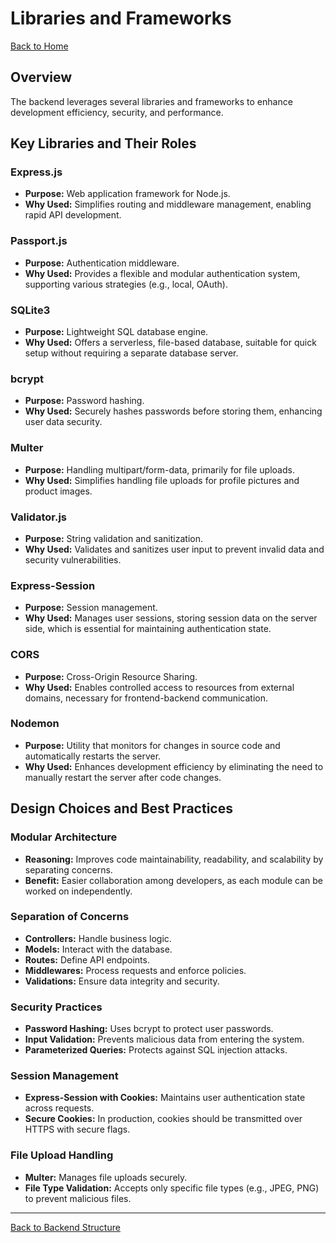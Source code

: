 # Libraries and Frameworks

[Back to Home](../index.md)

## Overview

The backend leverages several libraries and frameworks to enhance development efficiency, security, and performance.

## Key Libraries and Their Roles

### **Express.js**

- **Purpose:** Web application framework for Node.js.
- **Why Used:** Simplifies routing and middleware management, enabling rapid API development.

### **Passport.js**

- **Purpose:** Authentication middleware.
- **Why Used:** Provides a flexible and modular authentication system, supporting various strategies (e.g., local, OAuth).

### **SQLite3**

- **Purpose:** Lightweight SQL database engine.
- **Why Used:** Offers a serverless, file-based database, suitable for quick setup without requiring a separate database server.

### **bcrypt**

- **Purpose:** Password hashing.
- **Why Used:** Securely hashes passwords before storing them, enhancing user data security.

### **Multer**

- **Purpose:** Handling multipart/form-data, primarily for file uploads.
- **Why Used:** Simplifies handling file uploads for profile pictures and product images.

### **Validator.js**

- **Purpose:** String validation and sanitization.
- **Why Used:** Validates and sanitizes user input to prevent invalid data and security vulnerabilities.

### **Express-Session**

- **Purpose:** Session management.
- **Why Used:** Manages user sessions, storing session data on the server side, which is essential for maintaining authentication state.

### **CORS**

- **Purpose:** Cross-Origin Resource Sharing.
- **Why Used:** Enables controlled access to resources from external domains, necessary for frontend-backend communication.

### **Nodemon**

- **Purpose:** Utility that monitors for changes in source code and automatically restarts the server.
- **Why Used:** Enhances development efficiency by eliminating the need to manually restart the server after code changes.

## Design Choices and Best Practices

### **Modular Architecture**

- **Reasoning:** Improves code maintainability, readability, and scalability by separating concerns.
- **Benefit:** Easier collaboration among developers, as each module can be worked on independently.

### **Separation of Concerns**

- **Controllers:** Handle business logic.
- **Models:** Interact with the database.
- **Routes:** Define API endpoints.
- **Middlewares:** Process requests and enforce policies.
- **Validations:** Ensure data integrity and security.

### **Security Practices**

- **Password Hashing:** Uses bcrypt to protect user passwords.
- **Input Validation:** Prevents malicious data from entering the system.
- **Parameterized Queries:** Protects against SQL injection attacks.

### **Session Management**

- **Express-Session with Cookies:** Maintains user authentication state across requests.
- **Secure Cookies:** In production, cookies should be transmitted over HTTPS with secure flags.

### **File Upload Handling**

- **Multer:** Manages file uploads securely.
- **File Type Validation:** Accepts only specific file types (e.g., JPEG, PNG) to prevent malicious files.

---

[Back to Backend Structure](../index.md#backend-structure)
